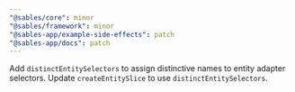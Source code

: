 ```yaml
---
"@sables/core": minor
"@sables/framework": minor
"@sables-app/example-side-effects": patch
"@sables-app/docs": patch
---
```


Add `distinctEntitySelectors` to assign distinctive names to entity adapter selectors. Update `createEntitySlice` to use `distinctEntitySelectors`.
